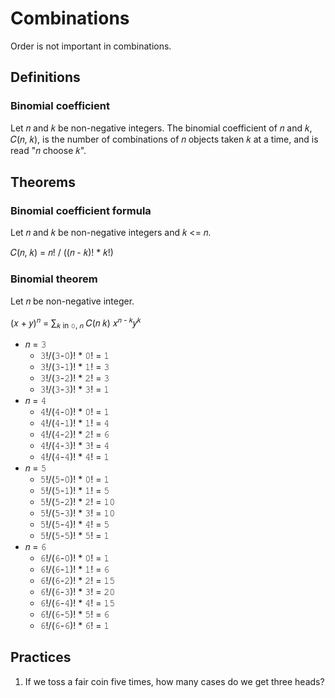 # Combinations

Order is not important in combinations.

## Definitions

### Binomial coefficient

Let &#x1D45B; and &#x1D458; be non-negative integers. The binomial coefficient of &#x1D45B; and &#x1D458;, &#x1D436;(&#x1D45B;, &#x1D458;), is the number of combinations of &#x1D45B; objects taken &#x1D458; at a time, and is read "&#x1D45B; choose &#x1D458;".

## Theorems

### Binomial coefficient formula

Let &#x1D45B; and &#x1D458; be non-negative integers and &#x1D458; <= &#x1D45B;.

&#x1D436;(&#x1D45B;, &#x1D458;) = &#x1D45B;! / ((&#x1D45B; - &#x1D458;)! * &#x1D458;!)

### Binomial theorem

Let &#x1D45B; be non-negative integer.

(&#x1D465; + &#x1D466;)<sup>&#x1D45B;</sup> = &#x2211;<sub>&#x1D458; in &#x1D7F6;, &#x1D45B;</sub> &#x1D436;(&#x1D45B; &#x1D458;) &#x1D465;<sup>&#x1D45B; - &#x1D458;</sup>&#x1D466;<sup>&#x1D458;</sup>

- &#x1D45B; = &#x1D7F9;
  - &#x1D7F9;!/(&#x1D7F9;-&#x1D7F6;)! * &#x1D7F6;! = &#x1D7F7;
  - &#x1D7F9;!/(&#x1D7F9;-&#x1D7F7;)! * &#x1D7F7;! = &#x1D7F9;
  - &#x1D7F9;!/(&#x1D7F9;-&#x1D7F8;)! * &#x1D7F8;! = &#x1D7F9;
  - &#x1D7F9;!/(&#x1D7F9;-&#x1D7F9;)! * &#x1D7F9;! = &#x1D7F7;
- &#x1D45B; = &#x1D7FA;
  - &#x1D7FA;!/(&#x1D7FA;-&#x1D7F6;)! * &#x1D7F6;! = &#x1D7F7;
  - &#x1D7FA;!/(&#x1D7FA;-&#x1D7F7;)! * &#x1D7F7;! = &#x1D7FA;
  - &#x1D7FA;!/(&#x1D7FA;-&#x1D7F8;)! * &#x1D7F8;! = &#x1D7FC;
  - &#x1D7FA;!/(&#x1D7FA;-&#x1D7F9;)! * &#x1D7F9;! = &#x1D7FA;
  - &#x1D7FA;!/(&#x1D7FA;-&#x1D7FA;)! * &#x1D7FA;! = &#x1D7F7;
- &#x1D45B; = &#x1D7FB;
  - &#x1D7FB;!/(&#x1D7FB;-&#x1D7F6;)! * &#x1D7F6;! = &#x1D7F7;
  - &#x1D7FB;!/(&#x1D7FB;-&#x1D7F7;)! * &#x1D7F7;! = &#x1D7FB;
  - &#x1D7FB;!/(&#x1D7FB;-&#x1D7F8;)! * &#x1D7F8;! = &#x1D7F7;&#x1D7F6;
  - &#x1D7FB;!/(&#x1D7FB;-&#x1D7F9;)! * &#x1D7F9;! = &#x1D7F7;&#x1D7F6;
  - &#x1D7FB;!/(&#x1D7FB;-&#x1D7FA;)! * &#x1D7FA;! = &#x1D7FB;
  - &#x1D7FB;!/(&#x1D7FB;-&#x1D7FB;)! * &#x1D7FB;! = &#x1D7F7;
- &#x1D45B; = &#x1D7FC;
  - &#x1D7FC;!/(&#x1D7FC;-&#x1D7F6;)! * &#x1D7F6;! = &#x1D7F7;
  - &#x1D7FC;!/(&#x1D7FC;-&#x1D7F7;)! * &#x1D7F7;! = &#x1D7FC;
  - &#x1D7FC;!/(&#x1D7FC;-&#x1D7F8;)! * &#x1D7F8;! = &#x1D7F7;&#x1D7FB;
  - &#x1D7FC;!/(&#x1D7FC;-&#x1D7F9;)! * &#x1D7F9;! = &#x1D7F8;&#x1D7F6;
  - &#x1D7FC;!/(&#x1D7FC;-&#x1D7FA;)! * &#x1D7FA;! = &#x1D7F7;&#x1D7FB;
  - &#x1D7FC;!/(&#x1D7FC;-&#x1D7FB;)! * &#x1D7FB;! = &#x1D7FC;
  - &#x1D7FC;!/(&#x1D7FC;-&#x1D7FC;)! * &#x1D7FC;! = &#x1D7F7;

## Practices

1. If we toss a fair coin five times, how many cases do we get three heads?